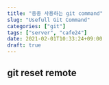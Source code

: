 ```yaml
---
title: "종종 사용하는 git command"
slug: "Usefull Git Command"
categories: ["git"]
tags: ["server", "cafe24"]
date: 2021-02-01T10:33:24+09:00
draft: true
---
```


## git reset remote
